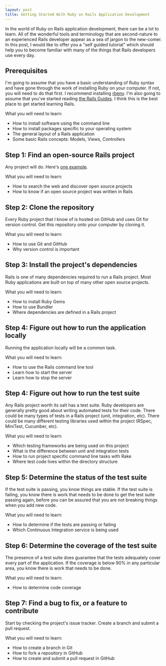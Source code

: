 ```yaml
---
layout: post
title: Getting Started With Ruby on Rails Application Development
---
```


In the world of Ruby on Rails application development, there can be a lot to learn. All of the wonderful tools and terminology that are second-nature to an experienced Rails developer appear as a sea of jargon to the new-comer. In this post, I would like to offer you a "self guided tutorial" which should help you to become familiar with many of the things that Rails developers use every day.

## Prerequisites

I'm going to assume that you have a basic understanding of Ruby syntax and have gone through the work of installing Ruby on your computer. If not, you will need to do that first. I recommend installing [rbenv](https://github.com/sstephenson/rbenv). I'm also going to assume that you've started reading [the Rails Guides](http://guides.rubyonrails.org/getting_started.html). I think this is the best place to get started learning Rails.

What you will need to learn:

* How to install software using the command line
* How to install packages specific to your operating system
* The general layout of a Rails application
* Some basic Rails concepts: Models, Views, Controllers

## Step 1: Find an open-source Rails project

Any project will do. Here's [one example](https://github.com/ruby-rcade/RubyGameDev.com).

What you will need to learn:

* How to search the web and discover open source projects
* How to know if an open source project was written in Rails

## Step 2: Clone the repository

Every Ruby project that I know of is hosted on GitHub and uses Git for version control. Get this repository onto your computer by cloning it.

What you will need to learn:

* How to use Git and GitHub
* Why version control is important

## Step 3: Install the project's dependencies

Rails is one of many dependencies required to run a Rails project. Most Ruby applications are built on top of many other open source projects.

What you will need to learn:

* How to install Ruby Gems
* How to use Bundler
* Where dependencies are defined in a Rails project

## Step 4: Figure out how to run the application locally

Running the application locally will be a common task.

What you will need to learn:

* How to use the Rails command line tool
* Learn how to start the server
* Learn how to stop the server

## Step 4: Figure out how to run the test suite

Any Rails project worth its salt has a test suite. Ruby developers are generally pretty good about writing automated tests for their code. There could be many types of tests in a Rails project (unit, integration, etc). There could be many different testing libraries used within the project (RSpec, MiniTest, Cucumber, etc).

What you will need to learn:

* Which testing frameworks are being used on this project
* What is the difference between unit and integration tests
* How to run project specific command line tasks with Rake
* Where test code lives within the directory structure

## Step 5: Determine the status of the test suite

If the test suite is passing, you know things are stable. If the test suite is failing, you know there is work that needs to be done to get the test suite passing again, before you can be assured that you are not breaking things when you add new code.

What you will need to learn:

* How to determine if the tests are passing or failing
* Which Continuous Integration service is being used

## Step 6: Determine the coverage of the test suite

The presence of a test suite does guarantee that the tests adequately cover every part of the application. If the coverage is below 90% in any particular area, you know there is work that needs to be done.

What you will need to learn:

* How to determine code coverage

## Step 7: Find a bug to fix, or a feature to contribute

Start by checking the project's issue tracker. Create a branch and submit a pull request.

What you will need to learn:

* How to create a branch in Git
* How to fork a repository in GitHub
* How to create and submit a pull request in GitHub

